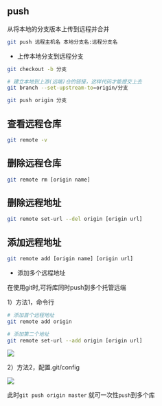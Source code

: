 <!--
 * @Description: 
 * @Version: 
 * @Autor: DaLao
 * @Email: dalao_li@163.com
 * @Date: 2021-01-25 23:07:05
 * @LastEditors: DaLao
 * @LastEditTime: 2022-01-10 00:39:57
-->

## push

从将本地的分支版本上传到远程并合并

```sh
git push 远程主机名 本地分支名:远程分支名
```

- 上传本地分支到远程分支

```sh
git checkout -b 分支

# 建立本地到上游(远端)仓的链接，这样代码才能提交上去
git branch --set-upstream-to=origin/分支

git push origin 分支
```

## 查看远程仓库

```sh
git remote -v
```

## 删除远程仓库

```sh
git remote rm [origin name]
```

## 删除远程地址

```sh
git remote set-url --del origin [origin url]
```

## 添加远程地址

```sh
git remote add [origin name] [origin url]
```

- 添加多个远程地址

在使用git时,可将库同时push到多个托管远端

1）方法1，命令行
  
```sh
# 添加首个远程地址
git remote add origin 

# 添加第二个地址
git remote set-url --add origin [origin url]
```

![](https://cdn.hurra.ltd/img/20211225204827.png)


2）方法2，配置.git/config

![](https://cdn.hurra.ltd/img/20211214220953.png) 

此时`git push origin master` 就可一次性`push`到多个库


